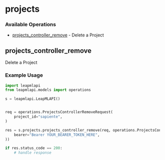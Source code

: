 # projects

### Available Operations

* [projects_controller_remove](#projects_controller_remove) - Delete a Project

## projects_controller_remove

Delete a Project

### Example Usage

```python
import leapmlapi
from leapmlapi.models import operations

s = leapmlapi.LeapMLAPI()


req = operations.ProjectsControllerRemoveRequest(
    project_id="sapiente",
)

res = s.projects.projects_controller_remove(req, operations.ProjectsControllerRemoveSecurity(
    bearer="Bearer YOUR_BEARER_TOKEN_HERE",
))

if res.status_code == 200:
    # handle response
```
